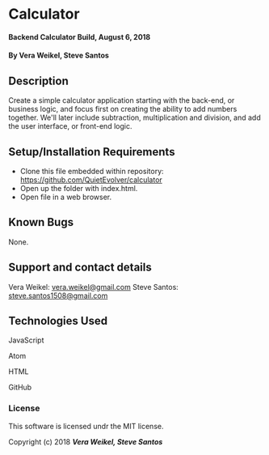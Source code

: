 # Calculator

#### Backend Calculator Build, August 6, 2018

#### By Vera Weikel, Steve Santos

## Description

Create a simple calculator application starting with the back-end, or business logic, and focus first on creating the ability to add numbers together. We'll later include subtraction, multiplication and division, and add the user interface, or front-end logic.

## Setup/Installation Requirements


* Clone this file embedded within repository: https://github.com/QuietEvolver/calculator
* Open up the folder with index.html.
* Open file in a web browser.


## Known Bugs

None.

## Support and contact details
Vera Weikel: vera.weikel@gmail.com
Steve Santos: steve.santos1508@gmail.com

## Technologies Used

JavaScript

Atom

HTML

GitHub

### License

This software is licensed undr the MIT license.

Copyright (c) 2018 **_Vera Weikel, Steve Santos_**
